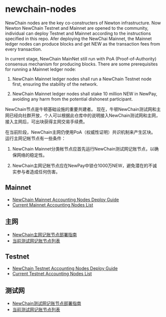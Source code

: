 # newchain-nodes

NewChain nodes are the key co-constructers of Newton infrastructure. Now Newton NewChain Testnet and Mainnet are opened to the community, individual can deploy Testnet and Mainnet according to the instructions specified in this repo. Afer deploying the NewChai Mainnet, the Mainnet ledger nodes can produce blocks and get NEW as the transaction fees from every transaction.

In current stage, NewChain MainNet still run with PoA (Proof-of-Authority) consensus mechanism for producing blocks. There are some prerequisites for running a Mainnet ledger node:

1.	NewChain Mainnet ledger nodes shall run a NewChain Testnet node first, ensuring the stability of the network.

2.	NewChain Mainnet ledger nodes shall stake 10 million NEW in NewPay, avoiding any harm from the potential dishonest participant.

NewChain节点是牛顿基础设施的重要共建者。 现在，牛顿NewChain测试网和主网已经向社群开放，个人可以根据此仓库中的说明接入NewChain测试网和主网，接入主网后，可出块获得主网交易手续费。

在当前阶段，NewChain主网仍使用PoA（权威性证明）共识机制来产生区块。 运行主网记帐节点有一些条件：

1. NewChain Mainnet分类帐节点应首先运行NewChain测试网记账节点，以确保网络的稳定性。

2. NewChain主网记帐节点应在NewPay中锁仓1000万NEW，避免潜在的不诚实参与者造成任何伤害。

## Mainnet

* [NewChain Mainnet Accounting Nodes Deploy Guide](mainnet/NewChain%20Mainnet%20accounting%20%20nodes%20deploy%20guide.md)
* [Current Mainnet Accounting Nodes List](list-en.md)


## 主网

* [NewChain主网记账节点部署指南](mainnet/NewChain主网记账节点部署指南.md)
* [当前测试网记账节点列表](list-cn.md)

## Testnet

* [NewChain Testnet Accounting Nodes Deploy Guide](testnet/NewChain%20Testnet%20accounting%20nodes%20deploy%20guide.md)
* [Current Testnet Accounting Nodes List](list-en.md)


## 测试网

* [NewChain测试网记账节点部署指南](testnet/NewChain测试网记账节点部署指南.md)
* [当前测试网记账节点列表](list-cn.md)
